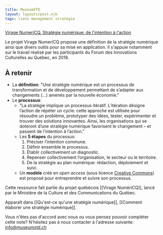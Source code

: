 ```yaml
---
title: MuseumXTD
layout: layouts/post.njk
tags: liens management strategie
---
```


[Virage NumeriCQ. Stratégie numérique: de l'intention à l'action](https://viragenumeriqc.com/culture-et-numerique/strategie-numerique-de-lintention-a-laction/)

 Le projet Virage NumeriCQ propose une définition de la stratégie numérique ainsi que divers outils pour sa mise en application. Il s'appuie notamment sur le travail réalisé par les participants du Forum des Innovations Culturelles au Québec, en 2018. 

## À retenir

- La **définition**: "Une stratégie numérique est un processus de transformation et de développement permettant de s’adapter aux changements (…) amenés par la nouvelle économie." 
- Le **processus**:  
	- "La stratégie implique un processus itératif. L’itération désigne l’action de répéter un cycle: cette approche est utilisée pour résoudre un problème, prototyper des idées, tester, expérimenter et trouver des solutions innovantes. Ainsi, les organisations qui se doteront d’une stratégie numérique favorisent le changement – et passent de l’intention à l’action."
	- Les **5 étapes** du processus:
		1. Préciser l’intention commune.
		2. Définir ensemble le processus.
		3. Établir collectivement un diagnostic.
		4. Repenser collectivement l’organisation, le secteur ou le territoire.
		5. De la stratégie au plan numérique: rédaction, déploiement et suivi.
	- Un **modèle** créé en *open access* (sous licence [Creative Commons](https://creativecommons.org/about/)) est proposé pour entreprendre et suivre son processus.   

Cette ressource fait partie du projet québécois [[Virage NumériCQ]], lancé par le Ministère de la Culture et des Communications du Québec.

Apparaît dans [[Qu'est-ce qu'une stratégie numérique]], [[Comment élaborer une stratégie numérique]].   

Vous n'êtes pas d'accord avec nous ou vous pensez pouvoir compléter cette note? N'hésitez pas à nous contacter à l'adresse suivante: [info@museumxtd.ch](mailto:info@museumxtd.ch)